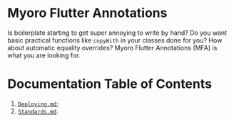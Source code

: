 # Myoro Flutter Annotations

Is boilerplate starting to get super annoying to write by hand? Do you want basic practical functions like `copyWith` in your classes done for you? How about automatic equality overrides? Myoro Flutter Annotations (MFA) is what you are looking for.

# Documentation Table of Contents

1. [`Deploying.md`](https://github.com/antonkoetzler/myoro_flutter_annotations/blob/main/doc/Deploying.md);
2. [`Standards.md`](https://github.com/antonkoetzler/myoro_flutter_annotations/blob/main/doc/Standards.md).
